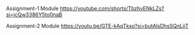 Assignment-1 Module   https://youtube.com/shorts/TbzhvENkLZs?si=jcQw3386Y5to0naB

Assignment-2 Module   https://youtu.be/GTE-kAqTkso?si=butAlsDhsSQnLjiT
